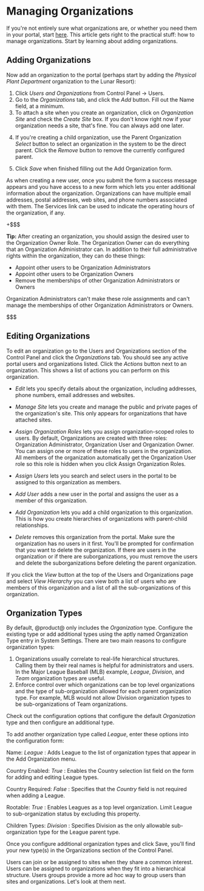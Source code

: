 # Managing Organizations [](id=managing-organizations)

If you're not entirely sure what organizations are, or whether you need them in
your portal, start
[here](/discover/deployment/-/knowledge_base/7-0/organizations). 
This article gets right to the practical stuff: how to manage organizations.
Start by learning about adding organizations.

## Adding Organizations [](id=adding-organizations)

Now add an organization to the portal (perhaps start by adding the *Physical
Plant Department* organization to the Lunar Resort): 

1.  Click *Users and Organizations* from Control Panel &rarr; Users. 
2.  Go to the *Organizations* tab, and click the *Add* button. Fill out the Name
    field, at a minimum.
3.  To attach a site when you create an organization, click on *Organization
    Site* and check the *Create Site* box. If you don't know right
    now if your organization needs a site, that's fine. You can always add one
    later. 
<!-- Add a screenshot showing the Add Org UI -->
4.  If you're creating a child organization, use the Parent Organization
    *Select* button to select an organization in the system to be the direct
    parent. Click the *Remove* button to remove the currently configured parent.

5.  Click *Save* when finished filling out the Add Organization form.

As when creating a new user, once you submit the form a success message appears
and you have access to a new form which lets you enter additional information
about the organization. Organizations can have multiple email addresses, postal
addresses, web sites, and phone numbers associated with them.  The Services link
can be used to indicate the operating hours of the organization, if any.

<!-- Figure that shows a screenshot of the additional info for the org. -->

+$$$

**Tip:** After creating an organization, you should assign the desired user to
the Organization Owner Role. The Organization Owner can do everything that an
Organization Administrator can. In addition to their full administrative rights
within the organization, they can do these things:

- Appoint other users to be Organization Administrators 
- Appoint other users to be Organization Owners
- Remove the memberships of other Organization Administrators or Owners

Organization Administrators can't make these role assignments and can't manage
the memberships of other Organization Administrators or Owners.

$$$

## Editing Organizations [](id=editing-organizations)

To edit an organization go to the Users and Organizations section of the Control
Panel and click the *Organizations* tab. You should see any active portal users
and organizations listed. Click the *Actions* button next to an organization.
This shows a list of actions you can perform on this organization.

<!-- Screenshot of Actions Button menu options -->
- *Edit* lets you specify details about the organization, including addresses,
phone numbers, email addresses and websites.

- *Manage Site* lets you create and manage the public and private pages of the
organization's site. This only appears for organizations that have attached
sites.

- *Assign Organization Roles* lets you assign organization-scoped roles to
users. By default, Organizations are created with three roles: Organization
Administrator, Organization User and Organization Owner. You can assign one or
more of these roles to users in the organization. All members of the
organization automatically get the Organization User role so this role is hidden
when you click Assign Organization Roles.

- *Assign Users* lets you search and select users in the portal to be assigned
to this organization as members.

- *Add User* adds a new user in the portal and assigns the user as a member of
this organization.

- *Add Organization* lets you add a child organization to this
organization. This is how you create hierarchies of organizations with
parent-child relationships.

- *Delete* removes this organization from the portal. Make sure the
organization has no users in it first. You'll be prompted for confirmation that
you want to delete the organization. If there are users in the organization or
if there are suborganizations, you must remove the users and delete the
suborganizations before deleting the parent organization.

If you click the *View* button at the top of the Users and Organizations page
and select *View Hierarchy* you can view both a list of users who are members of
this organization and a list of all the sub-organizations of this organization.

<!-- See if a screenshot of this for the proposed Lunar Resort intranet
organizations could replace the textual hierarchy representation above -->

## Organization Types [](id=organization-types)

By default, @product@ only includes the *Organization* type. Configure the
existing type or add additional types using the aptly named Organization Type
entry in System Settings. There are two main reasons to configure organization
types:

1.  Organizations usually correlate to real-life hierarchical structures.
    Calling them by their real names is helpful for administrators and users. In
    the Major League Baseball (MLB) example, *League*, *Division*, and *Team*
    organization types are useful.
2.  Enforce control over which organizations can be top level organizations and
    the type of sub-organization allowed for each parent organization type. For
    example, MLB would not allow Division organization types to be
    sub-organizations of Team organizations.

<!-- REPLACE [Figure 2: Make additional organization types available in the Control Panel by adding them to the `organizations.types` portal property.](../../images/organization-new-type.png)
-->

Check out the configuration options that configure the default *Organization*
type and then configure an additional type.

To add another organization type called *League*, enter these options into the
configuration form:

Name: *League*
: Adds League to the list of organization types that appear in the Add
Organization menu.

Country Enabled: *True*
: Enables the Country selection list field on the form for adding and editing
League types.

Country Required: *False*
: Specifies that the *Country* field is not required when adding a League.

Rootable: *True*
: Enables Leagues as a top level organization. Limit League to sub-organization
status by excluding this property.

Children Types: *Division*
: Specifies Division as the only allowable sub-organization type for the League
parent type.

Once you configure additional organization types and click Save, you'll find
your new type(s) in the Organizations section of the Control Panel.

<!-- REPLACE [Figure 3: Add the Country select list field to the Add Organization form with the `organizations.country[my-org-type].enabled` property.](../../images/organization-country-selection.png) -->

Users can join or be assigned to sites when they share a common interest. Users
can be assigned to organizations when they fit into a hierarchical structure.
Users groups provide a more ad hoc way to group users than sites and
organizations. Let's look at them next.

